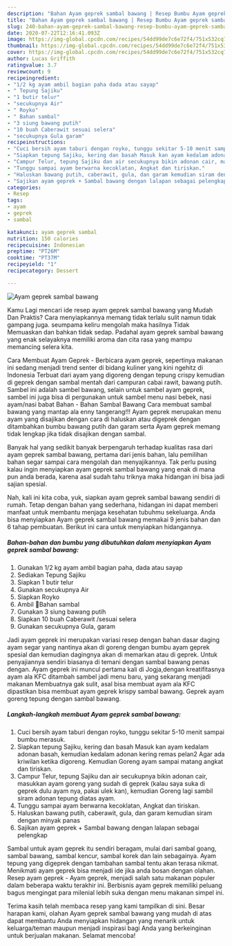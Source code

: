 ```yaml
---
description: "Bahan Ayam geprek sambal bawang | Resep Bumbu Ayam geprek sambal bawang Yang Paling Enak"
title: "Bahan Ayam geprek sambal bawang | Resep Bumbu Ayam geprek sambal bawang Yang Paling Enak"
slug: 240-bahan-ayam-geprek-sambal-bawang-resep-bumbu-ayam-geprek-sambal-bawang-yang-paling-enak
date: 2020-07-22T12:16:41.093Z
image: https://img-global.cpcdn.com/recipes/54dd99de7c6e72f4/751x532cq70/ayam-geprek-sambal-bawang-foto-resep-utama.jpg
thumbnail: https://img-global.cpcdn.com/recipes/54dd99de7c6e72f4/751x532cq70/ayam-geprek-sambal-bawang-foto-resep-utama.jpg
cover: https://img-global.cpcdn.com/recipes/54dd99de7c6e72f4/751x532cq70/ayam-geprek-sambal-bawang-foto-resep-utama.jpg
author: Lucas Griffith
ratingvalue: 3.7
reviewcount: 9
recipeingredient:
- "1/2 kg ayam ambil bagian paha dada atau sayap"
- " Tepung Sajiku"
- "1 butir telur"
- "secukupnya Air"
- " Royko"
- " Bahan sambal"
- "3 siung bawang putih"
- "10 buah Caberawit sesuai selera"
- "secukupnya Gula garam"
recipeinstructions:
- "Cuci bersih ayam taburi dengan royko, tunggu sekitar 5-10 menit sampai bumbu merasuk."
- "Siapkan tepung Sajiku, kering dan basah Masuk kan ayam kedalam adonan basah, kemudian kedalam adonan kering remas pelan2 Agar ada kriwilan ketika digoreng. Kemudian Goreng ayam sampai matang angkat dan tiriskan."
- "Campur Telur, tepung Sajiku dan air secukupnya bikin adonan cair, masukkan ayam goreng yang sudah di geprek (kalau saya suka di geprek dulu ayam nya, pakai ulek kan), kemudian Goreng lagi sambil siram adonan tepung diatas ayam."
- "Tunggu sampai ayam berwarna kecoklatan, Angkat dan tiriskan."
- "Haluskan bawang putih, caberawit, gula, dan garam kemudian siram dengan minyak panas"
- "Sajikan ayam geprek + Sambal bawang dengan lalapan sebagai pelengkap"
categories:
- Resep
tags:
- ayam
- geprek
- sambal

katakunci: ayam geprek sambal 
nutrition: 150 calories
recipecuisine: Indonesian
preptime: "PT26M"
cooktime: "PT37M"
recipeyield: "1"
recipecategory: Dessert

---
```



![Ayam geprek sambal bawang](https://img-global.cpcdn.com/recipes/54dd99de7c6e72f4/751x532cq70/ayam-geprek-sambal-bawang-foto-resep-utama.jpg)

Kamu Lagi mencari ide resep ayam geprek sambal bawang yang Mudah Dan Praktis? Cara menyiapkannya memang tidak terlalu sulit namun tidak gampang juga. seumpama keliru mengolah maka hasilnya Tidak Memuaskan dan bahkan tidak sedap. Padahal ayam geprek sambal bawang yang enak selayaknya memiliki aroma dan cita rasa yang mampu memancing selera kita.

Cara Membuat Ayam Geprek - Berbicara ayam geprek, sepertinya makanan ini sedang menjadi trend senter di bidang kuliner yang kini ngehitz di Indonesia Terbuat dari ayam yang digoreng dengan tepung crispy kemudian di geprek dengan sambal mentah dari campuran cabai rawit, bawang putih. Sambel ini adalah sambel bawang, selain untuk sambel ayam geprek, sambel ini juga bisa di pergunakan untuk sambel menu nasi bebek, nasi ayam/nasi babat Bahan - Bahan Sambal Bawang Cara membuat sambal bawang yang mantap ala enny tangerang!!! Ayam geprek merupakan menu ayam yang disajikan dengan cara di haluskan atau digeprek dengan ditambahkan bumbu bawang putih dan garam serta Ayam geprek memang tidak lengkap jika tidak disajikan dengan sambal.

Banyak hal yang sedikit banyak berpengaruh terhadap kualitas rasa dari ayam geprek sambal bawang, pertama dari jenis bahan, lalu pemilihan bahan segar sampai cara mengolah dan menyajikannya. Tak perlu pusing kalau ingin menyiapkan ayam geprek sambal bawang yang enak di mana pun anda berada, karena asal sudah tahu triknya maka hidangan ini bisa jadi sajian spesial.


Nah, kali ini kita coba, yuk, siapkan ayam geprek sambal bawang sendiri di rumah. Tetap dengan bahan yang sederhana, hidangan ini dapat memberi manfaat untuk membantu menjaga kesehatan tubuhmu sekeluarga. Anda bisa menyiapkan Ayam geprek sambal bawang memakai 9 jenis bahan dan 6 tahap pembuatan. Berikut ini cara untuk menyiapkan hidangannya.

<!--inarticleads1-->

##### Bahan-bahan dan bumbu yang dibutuhkan dalam menyiapkan Ayam geprek sambal bawang:

1. Gunakan 1/2 kg ayam ambil bagian paha, dada atau sayap
1. Sediakan  Tepung Sajiku
1. Siapkan 1 butir telur
1. Gunakan secukupnya Air
1. Siapkan  Royko
1. Ambil  💞Bahan sambal
1. Gunakan 3 siung bawang putih
1. Siapkan 10 buah Caberawit /sesuai selera
1. Gunakan secukupnya Gula, garam


Jadi ayam geprek ini merupakan variasi resep dengan bahan dasar daging ayam segar yang nantinya akan di goreng dengan bumbu ayam geprek spesial dan kemudian dagingnya akan di memarkan atau di geprek. Untuk penyajiannya sendiri biasanya di temani dengan sambal bawang penas dengan. Ayam geprek ini muncul pertama kali di Jogja,dengan kreatifitasnya ayam ala KFC ditambah sambel jadi menu baru, yang sekarang menjadi makanan Membuatnya gak sulit, asal bisa membuat ayam ala KFC dipastikan bisa membuat ayam geprek krispy sambal bawang. Geprek ayam goreng tepung dengan sambal bawang. 

<!--inarticleads2-->

##### Langkah-langkah membuat Ayam geprek sambal bawang:

1. Cuci bersih ayam taburi dengan royko, tunggu sekitar 5-10 menit sampai bumbu merasuk.
1. Siapkan tepung Sajiku, kering dan basah Masuk kan ayam kedalam adonan basah, kemudian kedalam adonan kering remas pelan2 Agar ada kriwilan ketika digoreng. Kemudian Goreng ayam sampai matang angkat dan tiriskan.
1. Campur Telur, tepung Sajiku dan air secukupnya bikin adonan cair, masukkan ayam goreng yang sudah di geprek (kalau saya suka di geprek dulu ayam nya, pakai ulek kan), kemudian Goreng lagi sambil siram adonan tepung diatas ayam.
1. Tunggu sampai ayam berwarna kecoklatan, Angkat dan tiriskan.
1. Haluskan bawang putih, caberawit, gula, dan garam kemudian siram dengan minyak panas
1. Sajikan ayam geprek + Sambal bawang dengan lalapan sebagai pelengkap


Sambal untuk ayam geprek itu sendiri beragam, mulai dari sambal goang, sambal bawang, sambal kencur, sambal korek dan lain sebagainya. Ayam tepung yang digeprek dengan tambahan sambal tentu akan terasa nikmat. Menikmati ayam geprek bisa menjadi ide jika anda bosan dengan olahan. Resep ayam geprek - Ayam geprek, menjadi salah satu makanan populer dalam beberapa waktu terakhir ini. Berbisnis ayam geprek memiliki peluang bagus mengingat para milenial lebih suka dengan menu makanan simpel ini. 

Terima kasih telah membaca resep yang kami tampilkan di sini. Besar harapan kami, olahan Ayam geprek sambal bawang yang mudah di atas dapat membantu Anda menyiapkan hidangan yang menarik untuk keluarga/teman maupun menjadi inspirasi bagi Anda yang berkeinginan untuk berjualan makanan. Selamat mencoba!
